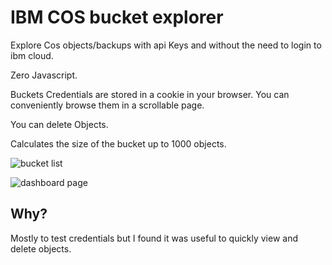 # IBM COS bucket explorer

Explore Cos objects/backups with api Keys and without the need to login to ibm cloud.

Zero Javascript.

Buckets Credentials are stored in a cookie in your browser. You can conveniently browse them in a scrollable page.

You can delete Objects.

Calculates the size of the bucket up to 1000 objects.

![bucket list](https://files.catbox.moe/kjl7wg.png)

![dashboard page](https://files.catbox.moe/odhihv.png)

## Why?

Mostly to test credentials but I found it was useful to quickly view and delete objects. 

